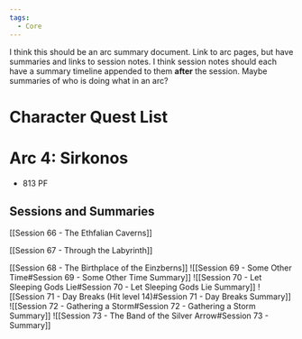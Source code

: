 ```yaml
---
tags:
  - Core
---
```

I think this should be an arc summary document. Link to arc pages, but have summaries and links to session notes. I think session notes should each have a summary timeline appended to them **after** the session. Maybe summaries of who is doing what in an arc?
# Character Quest List


# Arc 4: Sirkonos
- 813 PF
## Sessions and Summaries
[[Session 66 - The Ethfalian Caverns]]

[[Session 67 - Through the Labyrinth]]

[[Session 68 - The Birthplace of the Einzberns]]
![[Session 69 - Some Other Time#Session 69 - Some Other Time Summary]]
![[Session 70 - Let Sleeping Gods Lie#Session 70 - Let Sleeping Gods Lie Summary]]
![[Session 71 - Day Breaks (Hit level 14)#Session 71 - Day Breaks Summary]]
![[Session 72 - Gathering a Storm#Session 72 - Gathering a Storm Summary]]
![[Session 73 - The Band of the Silver Arrow#Session 73 - Summary]]
